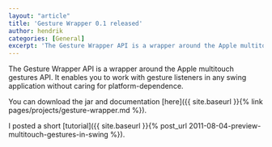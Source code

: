 ```yaml
---
layout: "article"
title: 'Gesture Wrapper 0.1 released'
author: hendrik
categories: [General]
excerpt: 'The Gesture Wrapper API is a wrapper around the Apple multitouch gestures API. It enables you to work with gesture listeners in any swing application without caring for platform-dependence.'
---
```

The Gesture Wrapper API is a wrapper around the Apple multitouch gestures API. It enables you to work with gesture listeners in any swing application without caring for platform-dependence.

You can download the jar and documentation [here]({{ site.baseurl }}{% link pages/projects/gesture-wrapper.md %}).

I posted a short [tutorial]({{ site.baseurl }}{% post_url 2011-08-04-preview-multitouch-gestures-in-swing %}).
